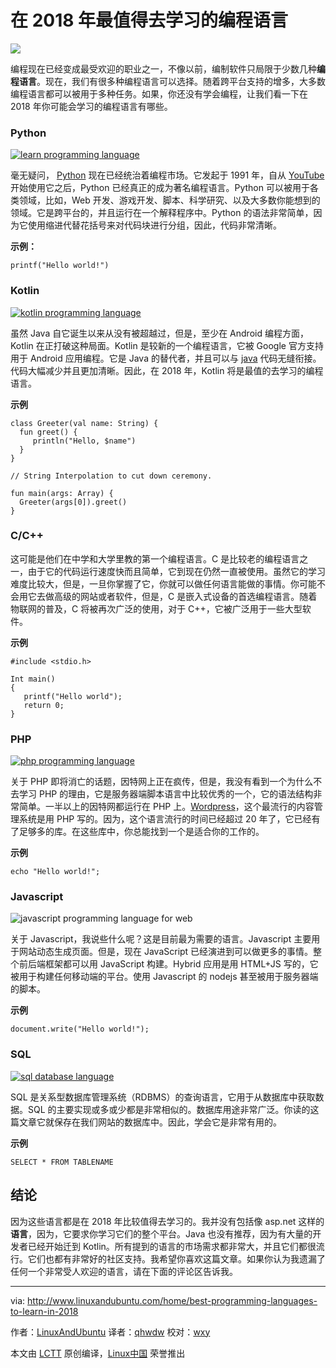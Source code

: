 在 2018 年最值得去学习的编程语言
======

![](http://www.linuxandubuntu.com/uploads/2/1/1/5/21152474/best-programming-languages-learn-for-2018_orig.jpg)

编程现在已经变成最受欢迎的职业之一，不像以前，编制软件只局限于少数几种**编程语言**。现在，我们有很多种编程语言可以选择。随着跨平台支持的增多，大多数编程语言都可以被用于多种任务。如果，你还没有学会编程，让我们看一下在 2018 年你可能会学习的编程语言有哪些。


### Python

 [![learn programming language](http://www.linuxandubuntu.com/uploads/2/1/1/5/21152474/learn-programming-language_orig.png)][1] 

毫无疑问， [Python][2] 现在已经统治着编程市场。它发起于 1991 年，自从 [YouTube][3] 开始使用它之后，Python 已经真正的成为著名编程语言。Python 可以被用于各类领域，比如，Web 开发、游戏开发、脚本、科学研究、以及大多数你能想到的领域。它是跨平台的，并且运行在一个解释程序中。Python 的语法非常简单，因为它使用缩进代替花括号来对代码块进行分组，因此，代码非常清晰。

**示例：**

```
printf("Hello world!")
```

### Kotlin

 [![kotlin programming language](http://www.linuxandubuntu.com/uploads/2/1/1/5/21152474/kotlin-programming-language_orig.jpg)][4] 

虽然 Java 自它诞生以来从没有被超越过，但是，至少在 Android 编程方面，Kotlin 在正打破这种局面。Kotlin 是较新的一个编程语言，它被 Google 官方支持用于 Android 应用编程。它是 Java 的替代者，并且可以与 [java][5] 代码无缝衔接。代码大幅减少并且更加清晰。因此，在 2018 年，Kotlin 将是最值的去学习的编程语言。

**示例**

```
class Greeter(val name: String) {
  fun greet() {
     println("Hello, $name")
  }
}

// String Interpolation to cut down ceremony.

fun main(args: Array) {
  Greeter(args[0]).greet()
}
```

### C/C++

这可能是他们在中学和大学里教的第一个编程语言。C 是比较老的编程语言之一，由于它的代码运行速度快而且简单，它到现在仍然一直被使用。虽然它的学习难度比较大，但是，一旦你掌握了它，你就可以做任何语言能做的事情。你可能不会用它去做高级的网站或者软件，但是，C 是嵌入式设备的首选编程语言。随着物联网的普及，C 将被再次广泛的使用，对于 C++，它被广泛用于一些大型软件。

**示例**

```
#include <stdio.h>

Int main()
{
   printf("Hello world");
   return 0;
}
```

### PHP

 [![php programming language](http://www.linuxandubuntu.com/uploads/2/1/1/5/21152474/1200px-php-logo-svg_orig.png)][6] 

关于 PHP 即将消亡的话题，因特网上正在疯传，但是，我没有看到一个为什么不去学习 PHP 的理由，它是服务器端脚本语言中比较优秀的一个，它的语法结构非常简单。一半以上的因特网都运行在 PHP 上。[Wordpress][7]，这个最流行的内容管理系统是用 PHP 写的。因为，这个语言流行的时间已经超过 20 年了，它已经有了足够多的库。在这些库中，你总能找到一个是适合你的工作的。

**示例**

```
echo "Hello world!";
```

### Javascript

 ![javascript programming language for web](http://www.linuxandubuntu.com/uploads/2/1/1/5/21152474/javascript_orig.png) 

关于 Javascript，我说些什么呢？这是目前最为需要的语言。Javascript 主要用于网站动态生成页面。但是，现在 JavaScript 已经演进到可以做更多的事情。整个前后端框架都可以用 JavaScript 构建。Hybrid 应用是用 HTML+JS 写的，它被用于构建任何移动端的平台。使用 Javascript 的 nodejs 甚至被用于服务器端的脚本。

**示例**

```
document.write("Hello world!");
```

### SQL

 [![sql database language](http://www.linuxandubuntu.com/uploads/2/1/1/5/21152474/published/sql-database-language.png?1514386856)][8] 

SQL 是关系型数据库管理系统（RDBMS）的查询语言，它用于从数据库中获取数据。SQL 的主要实现或多或少都是非常相似的。数据库用途非常广泛。你读的这篇文章它就保存在我们网站的数据库中。因此，学会它是非常有用的。

**示例**

```
SELECT * FROM TABLENAME
```

## 结论

因为这些语言都是在 2018 年比较值得去学习的。我并没有包括像 asp.net 这样的 **语言**，因为，它要求你学习它们的整个平台。Java 也没有推荐，因为有大量的开发者已经开始迁到 Kotlin。所有提到的语言的市场需求都非常大，并且它们都很流行。它们也都有非常好的社区支持。我希望你喜欢这篇文章。如果你认为我遗漏了任何一个非常受人欢迎的语言，请在下面的评论区告诉我。

--------------------------------------------------------------------------------

via: http://www.linuxandubuntu.com/home/best-programming-languages-to-learn-in-2018

作者：[LinuxAndUbuntu][a]
译者：[qhwdw](https://github.com/qhwdw)
校对：[wxy](https://github.com/wxy)

本文由 [LCTT](https://github.com/LCTT/TranslateProject) 原创编译，[Linux中国](https://linux.cn/) 荣誉推出

[a]:http://www.linuxandubuntu.com
[1]:http://www.linuxandubuntu.com/uploads/2/1/1/5/21152474/learn-programming-language_orig.png
[2]:http://www.linuxandubuntu.com/home/best-python-ides-for-linux
[3]:http://www.linuxandubuntu.com/home/youtube-dl-a-command-line-gui-youtube-facebook-dailymotion-videos-downloading-tool-for-linux
[4]:http://www.linuxandubuntu.com/uploads/2/1/1/5/21152474/kotlin-programming-language_orig.jpg
[5]:http://www.linuxandubuntu.com/home/how-to-install-oracle-java-78-on-ubuntu
[6]:http://www.linuxandubuntu.com/uploads/2/1/1/5/21152474/1200px-php-logo-svg_orig.png
[7]:http://www.linuxandubuntu.com/home/wordpress-how-to-host-and-manage-on-web-server-in-linuxubuntu-step-by-step-guide
[8]:http://www.linuxandubuntu.com/uploads/2/1/1/5/21152474/sql-database-language_orig.png


